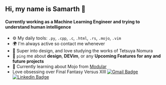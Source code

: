 ## Hi, my name is Samarth 👋

<!--
**sdev138/sdev138** is a ✨ _special_ ✨ repository because its `README.md` (this file) appears on your GitHub profile.

Here are some ideas to get you started:

- 🔭 I’m currently working on ...
- 🌱 I’m currently learning ...
- 👯 I’m looking to collaborate on ...
- 🤔 I’m looking for help with ...
- 💬 Ask me about ...
- 📫 How to reach me: ...
- 😄 Pronouns: ...
- ⚡ Fun fact: ...
-->

#### Currently working as a Machine Learning Engineer and trying to understand human intelligence 
<!--
Full-Stack Developer at [Medicare](https://medicare.pt?ref=github-caneco);<br>
Host/Organizing [Laracon EU](https://laracon.eu?ref=github-caneco);<br>
--> 
- ⚙️ My daily tools: `.py`, `.cpp`, `.c`, `.html`, `.rs`, `.mojo`, `.vim`
- 🌍 I'm always active so contact me whenever
- 💅 Super into design, and love studying the works of Tetsuya Nomura
- 💬 `ping` me about **design**, **DEVim**, or any **Upcoming Features for any and future projects**
- 🌱 Currently learning about Mojo from [Modular](https://www.modular.com/)
- Love obsessing over Final Fantasy Versus XIII
[![Gmail Badge](https://img.shields.io/badge/-Email-c14438?style=flat-square&logo=Gmail&logoColor=white&link=mailto:samarthdev138@gmail.com)](samarthdev138@gmail.com)
[![Linkedin Badge](https://img.shields.io/badge/-sdev138-blue?style=flat-square&logo=Linkedin&logoColor=white&link=https://www.linkedin.com/in/samarth-dev/)](https://www.linkedin.com/in/samarth-dev/)

